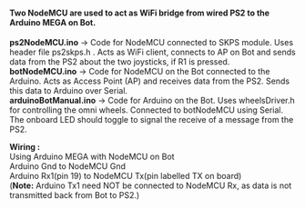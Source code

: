 #### Two NodeMCU are used to act as WiFi bridge from wired PS2 to the Arduino MEGA on Bot.  

__ps2NodeMCU.ino__ -> Code for NodeMCU connected to SKPS module. Uses header file ps2skps.h . Acts as WiFi client, connects to AP on Bot and sends data from the PS2 about the two joysticks, if R1 is pressed.  
__botNodeMCU.ino__ -> Code for NodeMCU on the Bot connected to the Arduino. Acts as Access Point (AP) and receives data from the PS2. Sends this data to Arduino over Serial.  
__arduinoBotManual.ino__ -> Code for Arduino on the Bot. Uses wheelsDriver.h for controlling the omni wheels. Connected to botNodeMCU using Serial. The onboard LED should toggle to signal the receive of a message from the PS2.  

__Wiring :__  
Using Arduino MEGA with NodeMCU on Bot  
Arduino Gnd to NodeMCU Gnd  
Arduino Rx1(pin 19) to NodeMCU Tx(pin labelled TX on board)  
(__Note:__ Arduino Tx1 need NOT be connected to NodeMCU Rx, as data is not transmitted back from Bot to PS2.)
